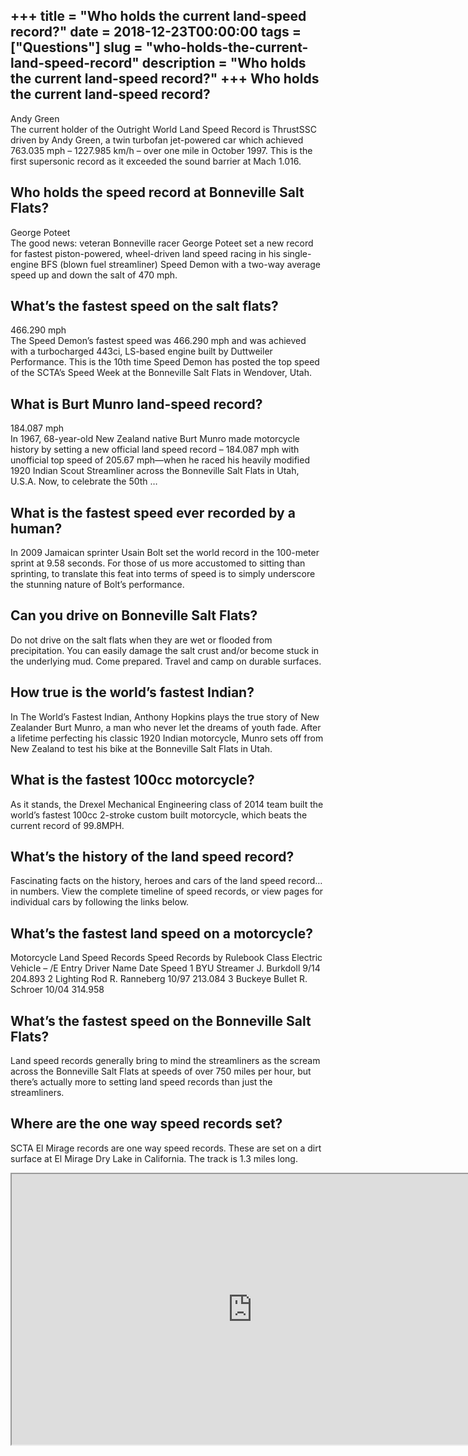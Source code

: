 +++
title = "Who holds the current land-speed record?"
date = 2018-12-23T00:00:00
tags = ["Questions"]
slug = "who-holds-the-current-land-speed-record"
description = "Who holds the current land-speed record?"
+++
Who holds the current land-speed record?
----------------------------------------

Andy Green  
The current holder of the Outright World Land Speed Record is ThrustSSC driven by Andy Green, a twin turbofan jet-powered car which achieved 763.035 mph – 1227.985 km/h – over one mile in October 1997. This is the first supersonic record as it exceeded the sound barrier at Mach 1.016.

Who holds the speed record at Bonneville Salt Flats?
----------------------------------------------------

George Poteet  
The good news: veteran Bonneville racer George Poteet set a new record for fastest piston-powered, wheel-driven land speed racing in his single-engine BFS (blown fuel streamliner) Speed Demon with a two-way average speed up and down the salt of 470 mph.

What’s the fastest speed on the salt flats?
-------------------------------------------

466.290 mph  
The Speed Demon’s fastest speed was 466.290 mph and was achieved with a turbocharged 443ci, LS-based engine built by Duttweiler Performance. This is the 10th time Speed Demon has posted the top speed of the SCTA’s Speed Week at the Bonneville Salt Flats in Wendover, Utah.

What is Burt Munro land-speed record?
-------------------------------------

184.087 mph  
In 1967, 68-year-old New Zealand native Burt Munro made motorcycle history by setting a new official land speed record – 184.087 mph with unofficial top speed of 205.67 mph—when he raced his heavily modified 1920 Indian Scout Streamliner across the Bonneville Salt Flats in Utah, U.S.A. Now, to celebrate the 50th …

What is the fastest speed ever recorded by a human?
---------------------------------------------------

In 2009 Jamaican sprinter Usain Bolt set the world record in the 100-meter sprint at 9.58 seconds. For those of us more accustomed to sitting than sprinting, to translate this feat into terms of speed is to simply underscore the stunning nature of Bolt’s performance.

Can you drive on Bonneville Salt Flats?
---------------------------------------

Do not drive on the salt flats when they are wet or flooded from precipitation. You can easily damage the salt crust and/or become stuck in the underlying mud. Come prepared. Travel and camp on durable surfaces.

How true is the world’s fastest Indian?
---------------------------------------

In The World’s Fastest Indian, Anthony Hopkins plays the true story of New Zealander Burt Munro, a man who never let the dreams of youth fade. After a lifetime perfecting his classic 1920 Indian motorcycle, Munro sets off from New Zealand to test his bike at the Bonneville Salt Flats in Utah.

What is the fastest 100cc motorcycle?
-------------------------------------

As it stands, the Drexel Mechanical Engineering class of 2014 team built the world’s fastest 100cc 2-stroke custom built motorcycle, which beats the current record of 99.8MPH.

What’s the history of the land speed record?
--------------------------------------------

Fascinating facts on the history, heroes and cars of the land speed record…in numbers. View the complete timeline of speed records, or view pages for individual cars by following the links below.

What’s the fastest land speed on a motorcycle?
----------------------------------------------

Motorcycle Land Speed Records Speed Records by Rulebook Class Electric Vehicle – /E Entry Driver Name Date Speed 1 BYU Streamer J. Burkdoll 9/14 204.893 2 Lighting Rod R. Ranneberg 10/97 213.084 3 Buckeye Bullet R. Schroer 10/04 314.958

What’s the fastest speed on the Bonneville Salt Flats?
------------------------------------------------------

Land speed records generally bring to mind the streamliners as the scream across the Bonneville Salt Flats at speeds of over 750 miles per hour, but there’s actually more to setting land speed records than just the streamliners.

Where are the one way speed records set?
----------------------------------------

SCTA El Mirage records are one way speed records. These are set on a dirt surface at El Mirage Dry Lake in California. The track is 1.3 miles long.

<iframe allow="accelerometer; autoplay; clipboard-write; encrypted-media; gyroscope; picture-in-picture" allowfullscreen="" class="__youtube_prefs__  epyt-is-override  no-lazyload" data-no-lazy="1" data-origheight="433" data-origwidth="770" data-skipgform_ajax_framebjll="" height="433" id="_ytid_72166" loading="lazy" src="https://www.youtube.com/embed/bsZl4_pm5OI?enablejsapi=1&autoplay=0&cc_load_policy=0&cc_lang_pref=&iv_load_policy=1&loop=0&modestbranding=0&rel=1&fs=1&playsinline=0&autohide=2&theme=dark&color=red&controls=1&" title="YouTube player" width="770"></iframe>